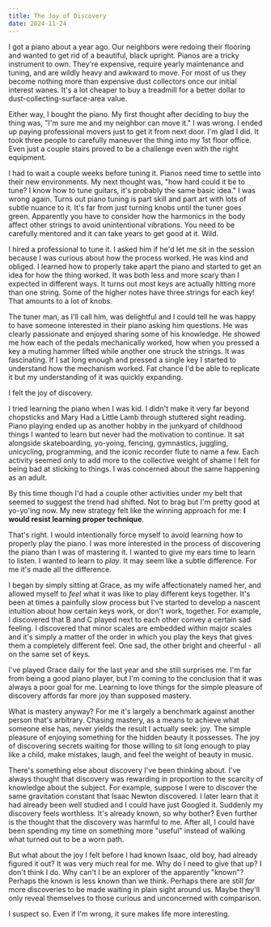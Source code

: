 ```yaml
---
title: The Joy of Discovery
date: 2024-11-24
---
```

I got a piano about a year ago. Our neighbors were redoing their flooring and wanted to get rid of a beautiful, black upright. Pianos are a tricky instrument to own. They're expensive, require yearly maintenance and tuning, and are wildly heavy and awkward to move. For most of us they become nothing more than expensive dust collectors once our initial interest wanes. It's a lot cheaper to buy a treadmill for a better dollar to dust-collecting-surface-area value.

Either way, I bought the piano. My first thought after deciding to buy the thing was, "I'm sure me and my neighbor can move it." I was wrong. I ended up paying professional movers just to get it from next door. I'm glad I did. It took three people to carefully maneuver the thing into my 1st floor office. Even just a couple stairs proved to be a challenge even with the right equipment.

I had to wait a couple weeks before tuning it. Pianos need time to settle into their new environments. My next thought was, "how hard could it be to tune? I know how to tune guitars, it's probably the same basic idea." I was wrong again. Turns out piano tuning is part skill and part art with lots of subtle nuance to it. It's far from just turning knobs until the tuner goes green. Apparently you have to consider how the harmonics in the body affect other strings to avoid unintentional vibrations. You need to be carefully mentored and it can take years to get good at it. Wild.

I hired a professional to tune it. I asked him if he'd let me sit in the session because I was curious about how the process worked. He was kind and obliged. I learned how to properly take apart the piano and started to get an idea for how the thing worked. It was both less and more scary than I expected in different ways. It turns out most keys are actually hitting more than one string. Some of the higher notes have three strings for each key! That amounts to a lot of knobs.

The tuner man, as I'll call him, was delightful and I could tell he was happy to have someone interested in their piano asking him questions. He was clearly passionate and enjoyed sharing some of his knowledge. He showed me how each of the pedals mechanically worked, how when you pressed a key a muting hammer lifted while another one struck the strings. It was fascinating. If I sat long enough and pressed a single key I started to understand how the mechanism worked. Fat chance I'd be able to replicate it but my understanding of it was quickly expanding.

I felt the joy of discovery.

I tried learning the piano when I was kid. I didn't make it very far beyond chopsticks and Mary Had a Little Lamb through stuttered sight reading. Piano playing ended up as another hobby in the junkyard of childhood things I wanted to learn but never had the motivation to continue. It sat alongside skateboarding, yo-yoing, fencing, gymnastics, juggling, unicycling, programming, and the iconic recorder flute to name a few. Each activity seemed only to add more to the collective weight of shame I felt for being bad at sticking to things. I was concerned about the same happening as an adult.

By this time though I'd had a couple other activities under my belt that seemed to suggest the trend had shifted. Not to brag but I'm pretty good at yo-yo'ing now. My new strategy felt like the winning approach for me: **I would resist learning proper technique**.

That's right. I would intentionally force myself to avoid learning how to properly play the piano. I was more interested in the process of discovering the piano than I was of mastering it. I wanted to give my ears time to learn to listen. I wanted to learn to _play_. It may seem like a subtle difference. For me it's made all the difference.

I began by simply sitting at Grace, as my wife affectionately named her, and allowed myself to _feel_ what it was like to play different keys together. It's been at times a painfully slow process but I've started to develop a nascent intuition about how certain keys work, or don't work, together. For example, I discovered that B and C played next to each other convey a certain sad feeling. I discovered that minor scales are embedded within major scales and it's simply a matter of the order in which you play the keys that gives them a completely different feel. One sad, the other bright and cheerful - all on the same set of keys.

I've played Grace daily for the last year and she still surprises me. I'm far from being a good piano player, but I'm coming to the conclusion that it was always a poor goal for me. Learning to love things for the simple pleasure of discovery affords far more joy than supposed mastery.

What is mastery anyway? For me it's largely a benchmark against another person that's arbitrary. Chasing mastery, as a means to achieve what someone else has, never yields the result I actually seek: joy. The simple pleasure of enjoying something for the hidden beauty it possesses. The joy of discovering secrets waiting for those willing to sit long enough to play like a child, make mistakes, laugh, and feel the weight of beauty in music.

There's something else about discovery I've been thinking about. I've always thought that discovery was rewarding in proportion to the scarcity of knowledge about the subject. For example, suppose I were to discover the same gravitation constant that Isaac Newton discovered. I later learn that it had already been well studied and I could have just Googled it. Suddenly my discovery feels worthless. It's already known, so why bother? Even further is the thought that the discovery was harmful to me. After all, I could have been spending my time on something more "useful" instead of walking what turned out to be a worn path.

But what about the joy I felt before I had known Isaac, old boy, had already figured it out? It was very much real for me. Why do I need to give that up? I don't think I do. Why can't I be an explorer of the apparently "known"? Perhaps the known is less known than we think. Perhaps there are still _far_ more discoveries to be made waiting in plain sight around us. Maybe they'll only reveal themselves to those curious and unconcerned with comparison.

I suspect so. Even if I'm wrong, it sure makes life more interesting.
